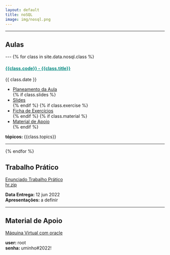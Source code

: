 ```yaml
---
layout: default
title: noSQL
image: img/nosql.png
---
```



<!--<h3 style="text-align:center;">Sistemas de Aprendizagem e Extração de Conhecimento</h3>-->

---
<h2> <i class="fa fa-file-o"></i> Aulas </h2>
---
{% for class in site.data.nosql.class %}

<h4> <span style="color: #048A81; text-decoration: underline;">{{class.code}} - {{class.title}}</span></h4>
<i class="fa fa-calendar"></i> {{ class.date }} 
<ul>
    <li> <a href="{{ class.plan }}" target='_blank'> Planeamento da Aula </a></li>
    {% if class.slides %} 
        <li> <a href="{{ class.slides }}" target='_blank'> Slides </a> </li>
    {% endif %}
    {% if class.exercise %} 
        <li> <a href="{{ class.exercise }}" target='_blank'> Ficha de Exercícios </a> </li>
    {% endif %}
    {% if class.material %} 
        <li> <a href="{{ class.material }}" target='_blank'> Material de Apoio </a> </li>
    {% endif %}
</ul>  
<strong> tópicos: </strong> {{class.topics}} 

---
{% endfor %}

<h2> Trabalho Prático </h2>
<!--<h2> <i class="fa fa-hand-paper-o"></i> Trabalho Prático</h2>-->
<p> 
    <a href="../../data/nosql/tp/NOSQL_Enunciado_TP2022.pdf" target="_blank"><i class="fa fa-file-text-o"></i> Enunciado Trabalho Prático</a> <br>
    <a href="../../data/nosql/tp/hr.zip" target="_blank"><i class="fa fa-file-text-o"></i> hr.zip</a> </p>
<p> 
    <i class="fa fa-calendar"></i> <strong> Data Entrega: </strong>  12 jun 2022 <br> 
    <i class="fa fa-calendar"></i> <strong> Apresentações: </strong>  a definir 
</p>

---
<h2> Material de Apoio </h2>
<!--<h2> <i class="fa fa-hand-paper-o"></i> Trabalho Prático</h2>-->
<p> <a href="https://mega.nz/file/w0szwY7L#2onFNpqZO1sdy-wS-XLYeq2OATPHCXwoiDRnQu7QPNU" target="_blank"><i class="fa fa-file-text-o"></i> Máquina Virtual com oracle</a> </p>
<p> <i class="fa fa-user"></i> <strong> user: </strong>  root <br> 
<i class="fa fa-lock"></i> <strong> senha: </strong>  uminho#2022! </p>